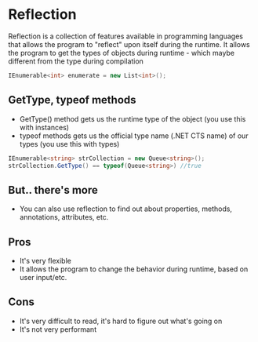 # Reflection

Reflection is a collection of features available in programming languages that allows the program to "reflect" upon itself during the runtime. It allows the program to get the types of objects during runtime - which maybe different from the type during compilation

```csharp
IEnumerable<int> enumerate = new List<int>();
```

## GetType, typeof methods
- GetType() method gets us the runtime type of the object (you use this with instances)
- typeof methods gets us the official type name (.NET CTS name) of our types (you use this with types)

```csharp
IEnumerable<string> strCollection = new Queue<string>();
strCollection.GetType() == typeof(Queue<string>) //true
```

## But.. there's more
- You can also use reflection to find out about properties, methods, annotations, attributes, etc.

## Pros
- It's very flexible
- It allows the program to change the behavior during runtime, based on user input/etc.

## Cons
- It's very difficult to read, it's hard to figure out what's going on 
- It's not very performant
